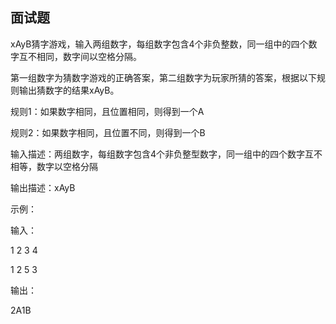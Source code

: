 ## 面试题

xAyB猜字游戏，输入两组数字，每组数字包含4个非负整数，同一组中的四个数字互不相同，数字间以空格分隔。

第一组数字为猜数字游戏的正确答案，第二组数字为玩家所猜的答案，根据以下规则输出猜数字的结果xAyB。

规则1：如果数字相同，且位置相同，则得到一个A

规则2：如果数字相同，且位置不同，则得到一个B

输入描述：两组数字，每组数字包含4个非负整型数字，同一组中的四个数字互不相等，数字以空格分隔

输出描述：xAyB

示例：

输入：

1 2 3 4

1 2 5 3

输出：

2A1B